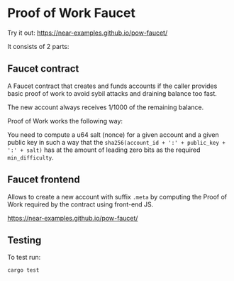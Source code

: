 # Proof of Work Faucet

Try it out: https://near-examples.github.io/pow-faucet/

It consists of 2 parts:

## Faucet contract

A Faucet contract that creates and funds accounts if the caller provides basic proof of work
to avoid sybil attacks and draining balance too fast.

The new account always receives 1/1000 of the remaining balance.

Proof of Work works the following way:

You need to compute a u64 salt (nonce) for a given account and a given public key in such a way
that the `sha256(account_id + ':' + public_key + ':' + salt)` has at the amount of leading zero bits as
the required `min_difficulty`.

## Faucet frontend

Allows to create a new account with suffix `.meta` by computing the Proof of Work required by the contract using front-end JS.

https://near-examples.github.io/pow-faucet/

## Testing
To test run:
```bash
cargo test
```
